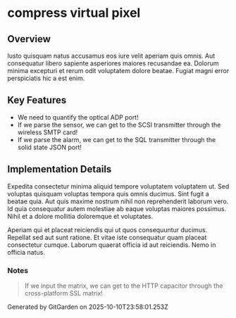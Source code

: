 # compress virtual pixel

## Overview
Iusto quisquam natus accusamus eos iure velit aperiam quis omnis. Aut consequatur libero sapiente asperiores maiores recusandae ea. Dolorum minima excepturi et rerum odit voluptatem dolore beatae. Fugiat magni error perspiciatis hic a est enim.

## Key Features
- We need to quantify the optical ADP port!
- If we parse the sensor, we can get to the SCSI transmitter through the wireless SMTP card!
- If we parse the alarm, we can get to the SQL transmitter through the solid state JSON port!

## Implementation Details
Expedita consectetur minima aliquid tempore voluptatem voluptatem ut. Sed voluptas quisquam voluptas tempora quis omnis ducimus. Sint fugit a beatae quia. Aut quis maxime nostrum nihil non reprehenderit laborum vero. Id quia consequatur autem molestiae ab eaque voluptas maiores possimus. Nihil et a dolore mollitia doloremque et voluptates.
 Aperiam qui et placeat reiciendis qui ut quos consequuntur ducimus. Repellat sed aut sunt ratione. Et vitae iste consequatur quam placeat consectetur cumque. Laborum quaerat officia id aut reiciendis. Nemo in officia natus.

### Notes
> If we input the matrix, we can get to the HTTP capacitor through the cross-platform SSL matrix!

Generated by GitGarden on 2025-10-10T23:58:01.253Z